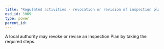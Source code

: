 ```yaml
---
title: "Regulated activities - revocation or revision of inspection plan"
esd_id: 3069
type: power
parent_id:  
---
```


A local authority may revoke or revise an Inspection Plan by taking the required steps.

